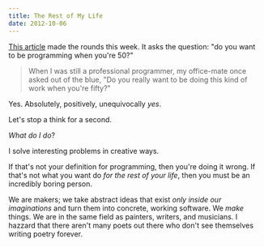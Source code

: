 ```yaml
---
title: The Rest of My Life
date: 2012-10-06
---
```



[This article](http://prog21.dadgum.com/154.html) made the rounds this week. It asks the question: "do you want to be programming when you're 50?"

> When I was still a professional programmer, my office-mate once asked out of the blue, "Do you really want to be doing this kind of work when you're fifty?"

Yes. Absolutely, positively, unequivocally _yes_.

Let's stop a think for a second.

_What do I do_?

I solve interesting problems in creative ways.

If that's not your definition for programming, then you're doing it wrong. If that's not what you want do _for the rest of your life_, then you must be an incredibly boring person.

We are makers; we take abstract ideas that exist _only inside our imaginations_ and turn them into concrete, working software. We _make_ things. We are in the same field as painters, writers, and musicians. I hazzard that there aren't many poets out there who don't see themselves writing poetry forever.


  